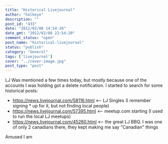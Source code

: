 ```yaml
---
title: "Historical Livejournal"
author: "halkeye"
description: ""
post_id: "433"
date: "2012/02/08 14:54:20"
date_gmt: "2012/02/08 22:54:20"
comment_status: "open"
post_name: "historical-livejournal"
status: "publish"
category: "General"
tags: ['livejournal']
cover: "../cover-image.jpg"
post_type: "post"
---
```


LJ Was mentioned a few times today, but mostly because one of the accounts I was holding got a delete notification. I started to search for some historical posts:

*   <https://news.livejournal.com/58116.html> &lt;\-- LJ Singles (I remember signing * up for it, but not finding local people)
*   <https://news.livejournal.com/57395.html> &lt;\-- meetup.com starting (I used to run the local LJ meetups)
*   <https://news.livejournal.com/45260.html> &lt;\-- the great LJ BBQ. I was one of only 2 canadians there, they kept making me say "Canadian" things

Amused I am
